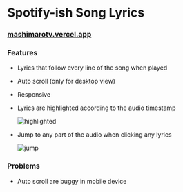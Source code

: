 # Spotify-ish Song Lyrics

### [mashimarotv.vercel.app](https://mashimarotv.vercel.app/)

### Features

-   Lyrics that follow every line of the song when played
-   Auto scroll (only for desktop view)
-   Responsive
-   Lyrics are highlighted according to the audio timestamp

    ![highlighted](https://lh3.googleusercontent.com/pw/ADCreHcHiajT0oE9a0s1ijSat3LE5zOeVZv7vngsTigtUxCNRHS2uyCS76yxneE3wBys8eCg1vl-4PsfM_feGFlCKWhGewYBJ3ehomVTdVF9AlYsjVKHve8=w2400)

-   Jump to any part of the audio when clicking any lyrics

    ![jump](https://lh3.googleusercontent.com/pw/ADCreHfUC1Q5qa_uz1fLPcp65PU3lrT8knt8oJxagGex_nMsAJUpn6uMkIifZ9vpqWrAqIhNZOZ2krorMneCk-B0slAVT90HyB0q9ZUs5fcbhO8nH2axicI=w2400)

### Problems

-   Auto scroll are buggy in mobile device
